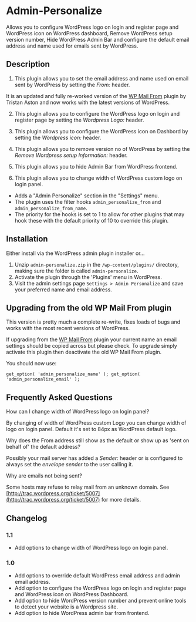 # Admin-Personalize

Allows you to configure WordPress logo on login and register page and WordPress icon on WordPress dashboard, Remove WordPress setup version number, Hide WordPress Admin Bar and configure the default email address and name used for emails sent by WordPress.

Description
------------

1. This plugin allows you to set the email address and name used on email sent by WordPress by setting the *From:* header.

It is an updated and fully re-worked version of the [WP Mail From](http://wordpress.org/extend/plugins/wp-mailfrom/) plugin by Tristan Aston and now works with the latest versions of WordPress.

2. This plugin allows you to configure the WordPress logo on login and register page by setting the *Wordpress Logo:* header.

3. This plugin allows you to configure the WordPress icon on Dashbord by setting the *Wordpress icon:* header.

4. This plugin allows you to remove version no of WordPress by setting the *Remove Wordpress setup Information:* header.

5. This plugin allows you to hide Admin Bar from WordPress frontend.

6. This plugin allows you to change width of WordPress custom logo on login panel.

* Adds a "Admin Personalize" section in the "Settings" menu.
* The plugin uses the filter hooks `admin_personalize_from` and `admin_personalize_from_name`.
* The priority for the hooks is set to 1 to allow for other plugins that may hook these with the default priority of 10 to override this plugin.

Installation
------------

Either install via the WordPress admin plugin installer or...

1. Unzip `admin-personalize.zip` in the `/wp-content/plugins/` directory, making sure the folder is called `admin-personalize`.
2. Activate the plugin through the 'Plugins' menu in WordPress.
3. Visit the admin settings page `Settings > Admin Personalize` and save your preferred name and email address.


Upgrading from the old WP Mail From plugin
------------------------------------------

This version is pretty much a complete re-write, fixes loads of bugs and works with the most recent versions of WordPress.

If upgrading from the [WP Mail From](http://wordpress.org/extend/plugins/wp-mailfrom/) plugin your current name an email settings should be copied across but please check.
To upgrade simply activate this plugin then deactivate the old WP Mail From plugin.

You should now use:

`get_option( 'admin_personalize_name' );
get_option( 'admin_personalize_email' );`


Frequently Asked Questions
--------------------------

How can I change width of WordPress logo on login panel?

By changing of width of WordPress custom Logo you can change width of logo on login panel. Default it's set to 84px as WordPress default logo.


Why does the From address still show as the default or show up as 'sent on behalf of' the default address?

Possibly your mail server has added a *Sender:* header or is configured to always set the *envelope sender* to the user calling it.


Why are emails not being sent?

Some hosts may refuse to relay mail from an unknown domain. See [http://trac.wordpress.org/ticket/5007](http://trac.wordpress.org/ticket/5007) for more details.


Changelog
---------

### 1.1

* Add options to change width of WordPress logo on login panel.

### 1.0

* Add options to override default WordPress email address and admin email address.
* Add option to configure the WordPress logo on login and register page and WordPress icon on WordPress Dashboard.
* Add option to hide WordPress version number and prevent online tools to detect your website is a Wordpress site.
* Add option to hide WordPress admin bar from frontend.
